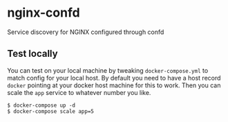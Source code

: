 # nginx-confd
Service discovery for NGINX configured through confd

## Test locally
You can test on your local machine by tweaking `docker-compose.yml` to match config for your local host.
By default you need to have a host record `docker` pointing at your docker host machine for this to work.
Then you can scale the `app` service to whatever number you like.

```
$ docker-compose up -d
$ docker-compose scale app=5
```